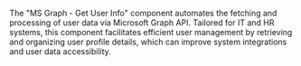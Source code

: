 The "MS Graph - Get User Info" component automates the fetching and processing of user data via Microsoft Graph API. Tailored for IT and HR systems, this component facilitates efficient user management by retrieving and organizing user profile details, which can improve system integrations and user data accessibility.
